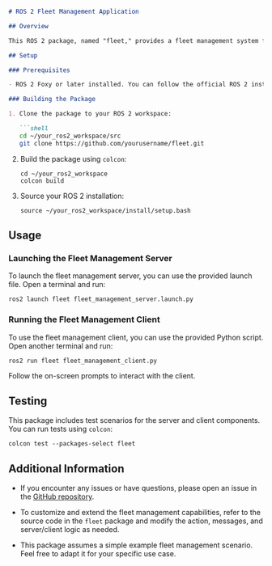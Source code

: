 ```markdown
# ROS 2 Fleet Management Application

## Overview

This ROS 2 package, named "fleet," provides a fleet management system for efficiently allocating, routing, and monitoring a group of vehicles for various tasks. It includes a server and client for managing the fleet.

## Setup

### Prerequisites

- ROS 2 Foxy or later installed. You can follow the official ROS 2 installation instructions for your platform [here](https://docs.ros.org/en/foxy/Installation.html).

### Building the Package

1. Clone the package to your ROS 2 workspace:

   ```shell
   cd ~/your_ros2_workspace/src
   git clone https://github.com/yourusername/fleet.git
   ```

2. Build the package using `colcon`:

   ```shell
   cd ~/your_ros2_workspace
   colcon build
   ```

3. Source your ROS 2 installation:

   ```shell
   source ~/your_ros2_workspace/install/setup.bash
   ```

## Usage

### Launching the Fleet Management Server

To launch the fleet management server, you can use the provided launch file. Open a terminal and run:

```shell
ros2 launch fleet fleet_management_server.launch.py
```

### Running the Fleet Management Client

To use the fleet management client, you can use the provided Python script. Open another terminal and run:

```shell
ros2 run fleet fleet_management_client.py
```

Follow the on-screen prompts to interact with the client.

## Testing

This package includes test scenarios for the server and client components. You can run tests using `colcon`:

```shell
colcon test --packages-select fleet
```

## Additional Information

- If you encounter any issues or have questions, please open an issue in the [GitHub repository](https://github.com/Rustam64/SmartMobility/tree/main/mid).

- To customize and extend the fleet management capabilities, refer to the source code in the `fleet` package and modify the action, messages, and server/client logic as needed.

- This package assumes a simple example fleet management scenario. Feel free to adapt it for your specific use case.

```
